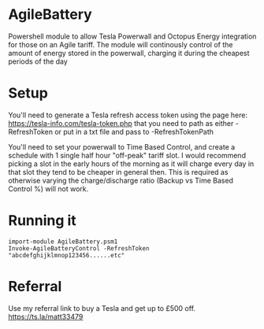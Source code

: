 
# AgileBattery
Powershell module to allow Tesla Powerwall and Octopus Energy integration for those on an Agile tariff. The module will continously control of the amount of energy stored in the powerwall, charging it during the cheapest periods of the day 

# Setup
You'll need to generate a Tesla refresh access token using the page here: https://tesla-info.com/tesla-token.php that you need to path as either -RefreshToken or put in a txt file and pass to -RefreshTokenPath

You'll need to set your powerwall to Time Based Control, and create a schedule with 1 single half hour "off-peak" tariff slot. I would recommend picking a slot in the early hours of the morning as it will charge every day in that slot they tend to be cheaper in general then. This is required as otherwise varying the charge/discharge ratio (Backup vs Time Based Control %) will not work.  

# Running it
```
import-module AgileBattery.psm1
Invoke-AgileBatteryControl -RefreshToken "abcdefghijklmnop123456......etc"
```

# Referral
Use my referral link to buy a Tesla and get up to £500 off. https://ts.la/matt33479
